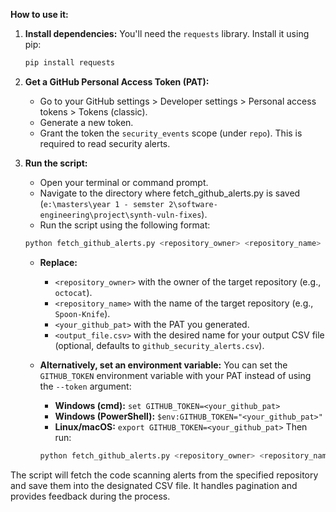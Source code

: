 **How to use it:**

1.  **Install dependencies:** You'll need the `requests` library. Install it using pip:
    ```bash
    pip install requests
    ```
2.  **Get a GitHub Personal Access Token (PAT):**
    - Go to your GitHub settings > Developer settings > Personal access tokens > Tokens (classic).
    - Generate a new token.
    - Grant the token the `security_events` scope (under `repo`). This is required to read security alerts.
3.  **Run the script:**

    - Open your terminal or command prompt.
    - Navigate to the directory where fetch_github_alerts.py is saved (`e:\masters\year 1 - semster 2\software-engineering\project\synth-vuln-fixes`).
    - Run the script using the following format:

    ```bash
    python fetch_github_alerts.py <repository_owner> <repository_name> --token <your_github_pat> --output <output_file.csv>
    ```

    - **Replace:**

      - `<repository_owner>` with the owner of the target repository (e.g., `octocat`).
      - `<repository_name>` with the name of the target repository (e.g., `Spoon-Knife`).
      - `<your_github_pat>` with the PAT you generated.
      - `<output_file.csv>` with the desired name for your output CSV file (optional, defaults to `github_security_alerts.csv`).

    - **Alternatively, set an environment variable:** You can set the `GITHUB_TOKEN` environment variable with your PAT instead of using the `--token` argument:
      - **Windows (cmd):** `set GITHUB_TOKEN=<your_github_pat>`
      - **Windows (PowerShell):** `$env:GITHUB_TOKEN="<your_github_pat>"`
      - **Linux/macOS:** `export GITHUB_TOKEN=<your_github_pat>`
        Then run:
      ```bash
      python fetch_github_alerts.py <repository_owner> <repository_name> -o <output_file.csv>
      ```

The script will fetch the code scanning alerts from the specified repository and save them into the designated CSV file. It handles pagination and provides feedback during the process.
